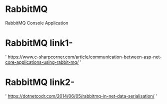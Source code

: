 # RabbitMQ
RabbitMQ Console Application
# RabbitMQ link1-
'
https://www.c-sharpcorner.com/article/communication-between-asp-net-core-applications-using-rabbit-mq/
'
# RabbitMQ link2-
'
https://dotnetcodr.com/2014/06/05/rabbitmq-in-net-data-serialisation/
'
